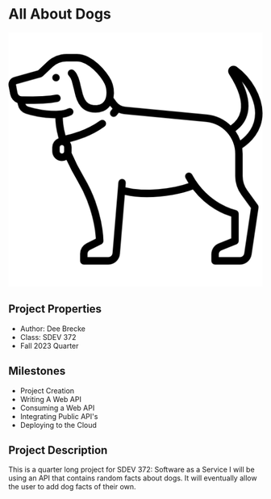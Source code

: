 # All About Dogs

![dog](./src/main/resources/static/images/dog.png)

## Project Properties
- Author: Dee Brecke
- Class: SDEV 372
- Fall 2023 Quarter


## Milestones
- Project Creation
- Writing A Web API
- Consuming a Web API
- Integrating Public API's
- Deploying to the Cloud

## Project Description
This is a quarter long project for SDEV 372: Software as a Service
I will be using an API that contains random facts about dogs.
It will eventually allow the user to add dog facts of their own.
